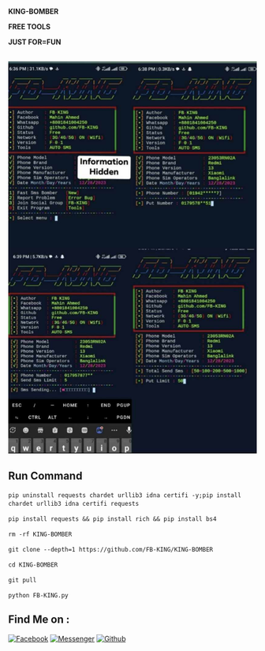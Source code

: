 __KING-BOMBER__

__FREE TOOLS__

__JUST FOR=FUN__

</br><img src="https://github.com/FB-KING/KING-BOMBER/blob/main/received_1703091636850938.jpeg" />
## Run Command 
`pip uninstall requests chardet urllib3 idna certifi -y;pip install chardet urllib3 idna certifi requests`

`pip install requests && pip install rich && pip install bs4 `

`rm -rf KING-BOMBER `

`git clone --depth=1 https://github.com/FB-KING/KING-BOMBER`

`cd KING-BOMBER`

`git pull`

`python FB-KING.py`

## Find Me on :
[![Facebook](https://img.shields.io/badge/Facebook-green?style=for-the-badge&logo=facebook)](https://fb.com/Mahin.Ahmed.Official.BD)
[![Messenger](https://img.shields.io/badge/Chat-Messenger-blue?style=for-the-badge&logo=messenger)](https://m.me/Mahin.Ahmed.Official.BD)
[![Github](https://img.shields.io/badge/Github-FB-KINGgreen?style=for-the-badge&logo=github)](https://github.com/FB-KING)

